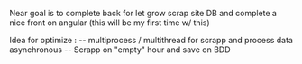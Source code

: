 Near goal is to complete back for let grow scrap site DB and complete a nice front on angular (this will be my first time w/ this) 

Idea for optimize : 
-- multiprocess / multithread for scrapp and process data asynchronous 
-- Scrapp on "empty" hour and save on BDD 
